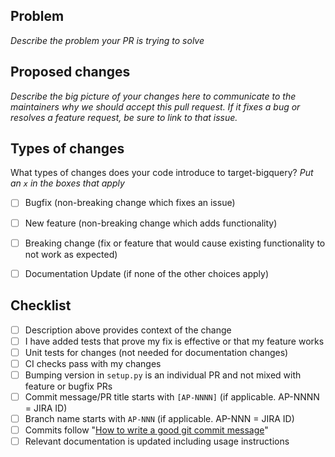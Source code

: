 ## Problem

_Describe the problem your PR is trying to solve_

## Proposed changes

_Describe the big picture of your changes here to communicate to the maintainers why we should accept this pull request.
If it fixes a bug or resolves a feature request, be sure to link to that issue._


## Types of changes

What types of changes does your code introduce to target-bigquery?
_Put an `x` in the boxes that apply_

- [ ] Bugfix (non-breaking change which fixes an issue)
- [ ] New feature (non-breaking change which adds functionality)
- [ ] Breaking change (fix or feature that would cause existing functionality to not work as expected)
- [ ] Documentation Update (if none of the other choices apply)


## Checklist

- [ ] Description above provides context of the change
- [ ] I have added tests that prove my fix is effective or that my feature works
- [ ] Unit tests for changes (not needed for documentation changes)
- [ ] CI checks pass with my changes
- [ ] Bumping version in `setup.py` is an individual PR and not mixed with feature or bugfix PRs
- [ ] Commit message/PR title starts with `[AP-NNNN]` (if applicable. AP-NNNN = JIRA ID)
- [ ] Branch name starts with `AP-NNN` (if applicable. AP-NNN = JIRA ID)
- [ ] Commits follow "[How to write a good git commit message](http://chris.beams.io/posts/git-commit/)"
- [ ] Relevant documentation is updated including usage instructions

